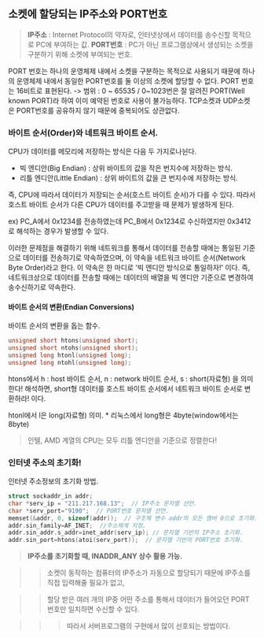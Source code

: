 ## 소켓에 할당되는 IP주소와 PORT번호

> **IP주소** : Internet Protocol의 약자로, 인터넷상에서 데이터를 송수신할 목적으로 PC에 부여하는 값.
> **PORT번호** : PC가 아닌 프로그램상에서 생성되는 소켓을 구분하기 위해 소켓에 부여되는 번호.

PORT 번호는 하나의 운영체제 내에서 소켓을 구분하는 목적으로 사용되기 때문에 하나의 운영체제 내에서 동일한 PORT번호를 둘 이상의 소켓에 할당할 수 없다.
PORT 번호는 16비트로 표현된다. -> 범위 : 0 ~ 65535 / 0~1023번은 잘 알려진 PORT(Well known PORT)라 하여 이미 예약된 번호로 사용이 불가능하다.
TCP소켓과 UDP소켓은 PORT번호를 공유하지 않기 때문에 중복되어도 상관없다.


### 바이트 순서(Order)와 네트워크 바이트 순서.

CPU가 데이터를 메모리에 저장하는 방식은 다음 두 가지로나뉜다.

* 빅 엔디안(Big Endian) : 상위 바이트의 값을 작은 번지수에 저장하는 방식.
* 리틀 엔디안(Little Endian) : 상위 바이트의 값을 큰 번지수에 저장하는 방식.

즉, CPU에 따라서 데이터가 저장되는 순서(호스트 바이트 순서)가 다를 수 있다. 따라서 호스트 바이트 순서가 다른 CPU가 데이터를 주고받을 때 문제가 발생하게 된다.

ex) PC_A에서 0x1234를 전송하였는데 PC_B에서 0x1234로 수신하였지만 0x3412로 해석하는 경우가 발생할 수 있다.

이러한 문제점을 해결하기 위해 네트워크를 통해서 데이터를 전송할 때에는 통일된 기준으로 데이터를 전송하기로 약속하였으며, 이 약속을 네트워크 바이트 순서(Network Byte Order)라고 한다.
이 약속은 한 마디로 '빅 엔디안 방식으로 통일하자!' 이다. 즉, 네트워크상으로 데이터를 전송할 때에는 데이터의 배열을 빅 엔디안 기준으로 변경하여 송수신하기로 약속한다.

#### 바이트 순서의 변환(Endian Conversions)
바이트 순서의 변환을 돕는 함수.
```c
unsigned short htons(unsigned short);
unsigned short ntohs(unsigned short);
unsigned long htonl(unsigned long);
unsigned long ntohl(unsigned long);
```
htons에서 h : host 바이트 순서, n : network 바이트 순서, s : short(자료형) 을 의미한다!
해석하면, short형 데이터를 호스트 바이트 순서에서 네트워크 바이트 순서로 변환하라! 이다.

htonl에서 l은 long(자료형) 의미.  * 리눅스에서 long형은 4byte(window에서는 8byte)

> 인텔, AMD 계열의 CPU는 모두 리틀 엔디안을 기준으로 정렬한다!

### 인터넷 주소의 초기화!

인터넷 주소정보의 초기화 방법.

```c
struct sockaddr_in addr; 
char *serv_ip = "211.217.168.13";  // IP주소 문자열 선언.
char *serv_port="9190";  // PORT번호 문자열 선언.
memset(&addr, 0, sizeof(addr));  // 구조체 변수 addr의 모든 멤버 0으로 초기화.	
addr.sin_family=AF_INET;  //주소체계 지정.
addr.sin_addr.s_addr=inet_addr(serv_ip); // 문자열 기반의 IP주소 초기화. 
addr.sin_port=htons(atoi(serv_port));  // 문자열 기반의 PORT번호 초기화.
```
> **IP주소를 초기화할 때, INADDR_ANY 상수 활용 가능.**

>> 소켓이 동작하는 컴퓨터의 IP주소가 자동으로 할당되기 때문에 IP주소를 직접 입력해줄 필요가 없고,

>> 할당 받은 여러 개의 IP중 어떤 주소를 통해서 데이터가 들어오던 PORT번호만 일치하면 수신할 수 있다.

>>> 따라서 서버프로그램의 구현에서 많이 선호되는 방법이다.





